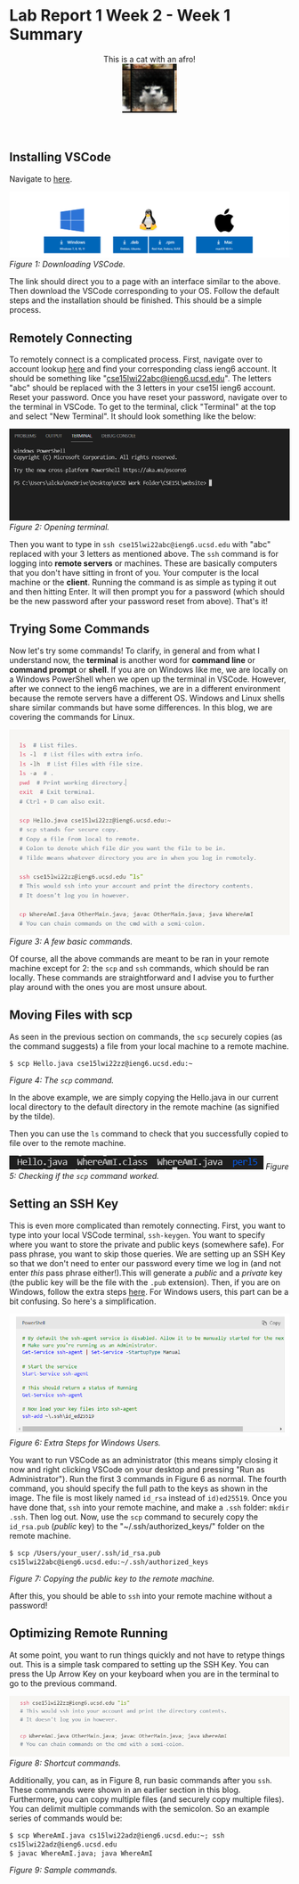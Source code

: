 # Lab Report 1 Week 2 - Week 1 Summary

<p align="center">
    This is a cat with an afro!
    <br>
  <img src="./cat_with_afro.png" />
</p>

<br>

## __Installing VSCode__
Navigate to [here](https://code.visualstudio.com/Download). 

![](.\website_img/week_2\download_vscode.png)
_Figure 1: Downloading VSCode._

The link should direct you to a page with an interface similar to the above. Then download the VSCode corresponding to your OS. Follow the default steps and the installation should be finished. This should be a simple process. 

## __Remotely Connecting__
To remotely connect is a complicated process. First, navigate over to account lookup [here](https://sdacs.ucsd.edu/~icc/index.php) and find your corresponding class ieng6 account. It should be something like "cse15lwi22abc@ieng6.ucsd.edu". The letters "abc" should be replaced with the 3 letters in your cse15l ieng6 account. Reset your password. Once you have reset your password, navigate over to the terminal in VSCode. To get to the terminal, click "Terminal" at the top and select "New Terminal". It should look something like the below: 

![](./website_img/week_2/vscode_terminal.png)
_Figure 2: Opening terminal._

Then you want to type in `ssh cse15lwi22abc@ieng6.ucsd.edu` with "abc" replaced with your 3 letters as mentioned above. The `ssh` command is for logging into __remote servers__ or machines. These are basically computers that you don't have sitting in front of you. Your computer is the local machine or the __client__. Running the command is as simple as typing it out and then hitting Enter. It will then prompt you for a password (which should be the new password after your password reset from above). That's it!

## __Trying Some Commands__

Now let's try some commands! To clarify, in general and from what I understand now, the __terminal__ is another word for __command line__ or __command prompt__ or __shell__. If you are on Windows like me, we are locally on a Windows PowerShell when we open up the terminal in VSCode. However, after we connect to the ieng6 machines, we are in a different environment because the remote servers have a different OS. Windows and Linux shells share similar commands but have some differences. In this blog, we are covering the commands for Linux. 

![](./website_img/week_2/commands.png)
_Figure 3: A few basic commands._

Of course, all the above commands are meant to be ran in your remote machine except for 2: the `scp` and `ssh` commands, which should be ran locally.
These commands are straightforward and I advise you to further play around with the ones you are most unsure about.

## __Moving Files with scp__

As seen in the previous section on commands, the `scp` securely copies (as the command suggests) a file from your local machine to a remote machine.

```
$ scp Hello.java cse15lwi22zz@ieng6.ucsd.edu:~
```
_Figure 4: The `scp` command._


In the above example, we are simply copying the Hello.java in our current local directory to the default directory in the remote machine (as signified by the tilde).

Then you can use the `ls` command to check that you successfully copied to file over to the remote machine.

![](./website_img/week_2/hello_java.png)
_Figure 5: Checking if the `scp` command worked._

## __Setting an SSH Key__

This is even more complicated than remotely connecting. First, you want to type into your local VSCode terminal, `ssh-keygen`. You want to specify where you want to store the private and public keys (somewhere safe). For pass phrase, you want to skip those queries. We are setting up an SSH Key so that we don't need to enter our password every time we log in (and not enter _this_ pass phrase either!).This will generate a _public_ and a _private_ key (the public key will be the file with the `.pub` extension). Then, if you are on Windows, follow the extra steps [here](https://docs.microsoft.com/en-us/windows-server/administration/openssh/openssh_keymanagement#user-key-generation). For Windows users, this part can be a bit confusing. So here's a simplification.

![](./website_img/week_2/windows_ssh_key.png)
_Figure 6: Extra Steps for Windows Users._

You want to run VSCode as an administrator (this means simply closing it now and right clicking VSCode on your desktop and pressing "Run as Administrator"). Run the first 3 commands in Figure 6 as normal. The fourth command, you should specify the full path to the keys as shown in the image. The file is most likely named `id_rsa` instead of `id)ed25519`. Once you have done that, `ssh` into your remote machine, and make a `.ssh` folder: `mkdir .ssh`. Then log out. Now, use the `scp` command to securely copy the `id_rsa.pub` (_public_ key) to the "~/.ssh/authorized_keys/" folder on the remote machine.

```
$ scp /Users/your_user/.ssh/id_rsa.pub cs15lwi22abc@ieng6.ucsd.edu:~/.ssh/authorized_keys
```
_Figure 7: Copying the public key to the remote machine._

After this, you should be able to `ssh` into your remote machine without a password!

## __Optimizing Remote Running__

At some point, you want to run things quickly and not have to retype things out. This is a simple task compared to setting up the SSH Key. You can press the Up Arrow Key on your keyboard when you are in the terminal to go to the previous command. 

![](./website_img/week_2/optimizing_remote_running.png)
_Figure 8: Shortcut commands._

Additionally, you can, as in Figure 8, run basic commands after you `ssh`. These commands were shown in an earlier section in this blog. Furthermore, you can copy multiple files (and securely copy multiple files). You can delimit multiple commands with the semicolon. So an example series of commands would be:

```
$ scp WhereAmI.java cs15lwi22adz@ieng6.ucsd.edu:~; ssh cs15lwi22adz@ieng6.ucsd.edu
$ javac WhereAmI.java; java WhereAmI
```
_Figure 9: Sample commands._